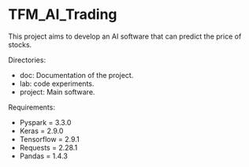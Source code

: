 # TFM_AI_Trading
This project aims to develop an AI software that can predict the price of stocks.

Directories:

 - doc: Documentation of the project.
 - lab: code experiments.
 - project: Main software.

Requirements:

- Pyspark = 3.3.0
- Keras = 2.9.0
- Tensorflow = 2.9.1
- Requests = 2.28.1
- Pandas = 1.4.3




